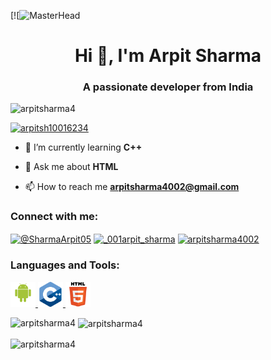 [![![MasterHead](https://1.bp.blogspot.com/-7A4WynwLsMw/XbBpCXG8fHI/AAAAAAAAMt4/uOa1bpLskYgrwGbllhSu2SDj_Mig8SXJQCLcBGAsYHQ/s1600/2000_600px.gif)
<h1 align="center">Hi 👋, I'm Arpit Sharma</h1>
<h3 align="center">A passionate developer from India</h3>

<p align="left"> <img src="https://komarev.com/ghpvc/?username=arpitshamra8&label=Profile%20views&color=0e75b6&style=flat" alt="arpitsharma4" /> </p>

<p align="left"> <a href="https://twitter.com/arpitsh10016234" target="blank"><img src="https://img.shields.io/twitter/follow/arpitsh10016234?logo=twitter&style=for-the-badge" alt="arpitsh10016234" /></a> </p>

- 🌱 I’m currently learning **C++**

- 💬 Ask me about **HTML**

- 📫 How to reach me **arpitsharma4002@gmail.com**

<h3 align="left">Connect with me:</h3>
<p align="left">
<a href="https://twitter.com/arpitsh10016234" target="blank"><img align="center" src="https://raw.githubusercontent.com/rahuldkjain/github-profile-readme-generator/master/src/images/icons/Social/twitter.svg" alt="@SharmaArpit05" height="30" width="40" /></a>
<a href="https://instagram.com/sharmaarpit05" target="blank"><img align="center" src="https://raw.githubusercontent.com/rahuldkjain/github-profile-readme-generator/master/src/images/icons/Social/instagram.svg" alt="_001arpit_sharma" height="30" width="40" /></a>
<a href="https://www.leetcode.com/arpitsharma0004" target="blank"><img align="center" src="https://raw.githubusercontent.com/rahuldkjain/github-profile-readme-generator/master/src/images/icons/Social/leet-code.svg" alt="arpitsharma4002" height="30" width="40" /></a>
</p>

<h3 align="left">Languages and Tools:</h3>
<p align="left"> <a href="https://developer.android.com" target="_blank" rel="noreferrer"> <img src="https://raw.githubusercontent.com/devicons/devicon/master/icons/android/android-original-wordmark.svg" alt="android" width="40" height="40"/> </a> <a href="https://www.w3schools.com/cpp/" target="_blank" rel="noreferrer"> <img src="https://raw.githubusercontent.com/devicons/devicon/master/icons/cplusplus/cplusplus-original.svg" alt="cplusplus" width="40" height="40"/> </a> <a href="https://www.w3.org/html/" target="_blank" rel="noreferrer"> <img src="https://raw.githubusercontent.com/devicons/devicon/master/icons/html5/html5-original-wordmark.svg" alt="html5" width="40" height="40"/> </a> </p>

<p><img align="left" src="https://github-readme-stats.vercel.app/api/top-langs?username=arpitsharma4&show_icons=true&locale=en&layout=compact" alt="arpitsharma4" /></p>

<p>&nbsp;<img align="center" src="https://github-readme-stats.vercel.app/api?username=arpitsharma4&show_icons=true&locale=en" alt="arpitsharma4" /></p>

<p><img align="center" src="https://github-readme-streak-stats.herokuapp.com/?user=arpitsharma4&" alt="arpitsharma4" /></p>

